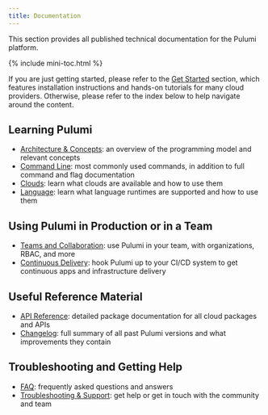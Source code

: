 ```yaml
---
title: Documentation
---
```


This section provides all published technical documentation for the Pulumi platform.

{% include mini-toc.html %}

If you are just getting started, please refer to the [Get Started](../quickstart) section,
which features installation instructions and hands-on tutorials for many cloud providers. Otherwise,
please refer to the index below to help navigate around the content.

## Learning Pulumi

* [Architecture & Concepts](concepts.html): an overview of the programming model and relevant concepts
* [Command Line](commands.html): most commonly used commands, in addition to full command and flag documentation
* [Clouds](clouds.html): learn what clouds are available and how to use them
* [Language](languages.html): learn what language runtimes are supported and how to use them

## Using Pulumi in Production or in a Team

* [Teams and Collaboration](service/): use Pulumi in your team, with organizations, RBAC, and more
* [Continuous Delivery](cd.html): hook Pulumi up to your CI/CD system to get continuous apps and infrastructure delivery

## Useful Reference Material

* [API Reference](pkg/): detailed package documentation for all cloud packages and APIs
* [Changelog](changelog.html): full summary of all past Pulumi versions and what improvements they contain

## Troubleshooting and Getting Help

* [FAQ](faq.html): frequently asked questions and answers
* [Troubleshooting & Support](troubleshooting.html): get help or get in touch with the community and team
